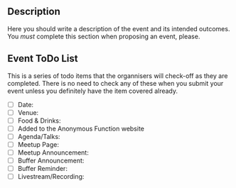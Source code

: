 ## Description
Here you should write a description of the event and its intended outcomes. You _must_ complete this section when proposing an event, please.

## Event ToDo List
This is a series of todo items that the organnisers will check-off as they are completed. There is no need to check any of these when you submit your event unless you definitely have the item covered already.

- [ ] Date: 
- [ ] Venue: 
- [ ] Food & Drinks:
- [ ] Added to the Anonymous Function website
- [ ] Agenda/Talks:
- [ ] Meetup Page:
- [ ] Meetup Announcement:
- [ ] Buffer Announcement: 
- [ ] Buffer Reminder:
- [ ] Livestream/Recording:
